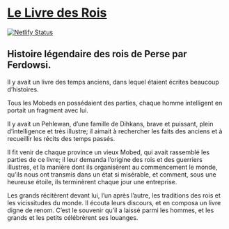 # [Le Livre des Rois](https://lelivredesrois.netlify.com/)

[![Netlify Status](https://api.netlify.com/api/v1/badges/ce361110-8082-440c-938a-267a21d43f05/deploy-status)](https://app.netlify.com/sites/lelivredesrois/deploys)

## Histoire légendaire des rois de Perse par Ferdowsi.

Il y avait un livre des temps anciens, dans lequel étaient écrites beaucoup d’histoires.

Tous les Mobeds en possédaient des parties, chaque homme intelligent en portait un fragment avec lui.

Il y avait un Pehlewan, d’une famille de Dihkans, brave et puissant, plein d’intelligence et très illustre; il aimait à rechercher les faits des anciens et à recueillir les récits des temps passés.

Il fit venir de chaque province un vieux Mobed, qui avait rassemblé les parties de ce livre; il leur demanda l’origine des rois et des guerriers illustres, et la manière dont ils organisèrent au commencement le monde, qu’ils nous ont transmis dans un état si misérable, et comment, sous une heureuse étoile, ils terminèrent chaque jour une entreprise.

Les grands récitèrent devant lui, l’un après l’autre, les traditions des rois et les vicissitudes du monde. Il écouta leurs discours, et en composa un livre digne de renom. C’est le souvenir qu’il a laissé parmi les hommes, et les grands et les petits célébrèrent ses louanges.

